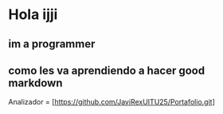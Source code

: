 # Hola ijji
## im a programmer 
como les va
aprendiendo a hacer good markdown
---
Analizador = [https://github.com/JaviRexUITU25/Portafolio.git]
